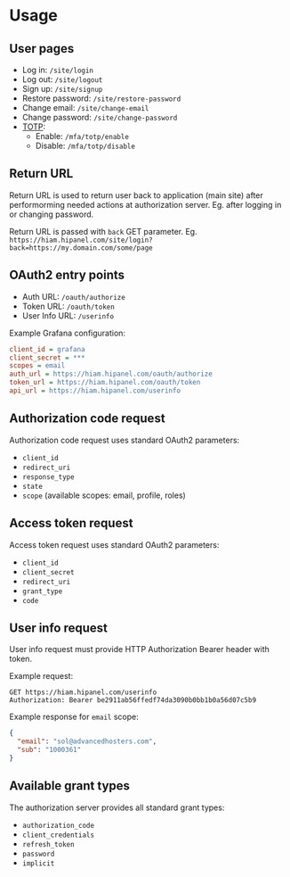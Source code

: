 # Usage

## User pages

- Log in:               `/site/login`
- Log out:              `/site/logout`
- Sign up:              `/site/signup`
- Restore password:     `/site/restore-password`
- Change email:         `/site/change-email`
- Change password:      `/site/change-password`
- [TOTP]:
    - Enable:           `/mfa/totp/enable`
    - Disable:          `/mfa/totp/disable`

[TOTP]: https://en.wikipedia.org/wiki/Time-based_One-time_Password_algorithm

## Return URL

Return URL is used to return user back to application (main site)
after performorming needed actions at authorization server.
Eg. after logging in or changing password.

Return URL is passed with `back` GET parameter.
Eg. `https://hiam.hipanel.com/site/login?back=https://my.domain.com/some/page`

## OAuth2 entry points

- Auth URL:             `/oauth/authorize`
- Token URL:            `/oauth/token`
- User Info URL:        `/userinfo`

Example Grafana configuration:

```ini
client_id = grafana
client_secret = ***
scopes = email
auth_url = https://hiam.hipanel.com/oauth/authorize
token_url = https://hiam.hipanel.com/oauth/token
api_url = https://hiam.hipanel.com/userinfo
```

## Authorization code request

Authorization code request uses standard OAuth2 parameters:

- `client_id`
- `redirect_uri`
- `response_type`
- `state`
- `scope` (available scopes: email, profile, roles)

## Access token request

Access token request uses standard OAuth2 parameters:

- `client_id`
- `client_secret`
- `redirect_uri`
- `grant_type`
- `code`

## User info request

User info request must provide HTTP Authorization Bearer header with token.

Example request:

```
GET https://hiam.hipanel.com/userinfo
Authorization: Bearer be2911ab56ffedf74da3090b0bb1b0a56d07c5b9
```

Example response for `email` scope:

```json
{
  "email": "sol@advancedhosters.com",
  "sub": "1000361"
}
```

## Available grant types

The authorization server provides all standard grant types:

- `authorization_code`
- `client_credentials`
- `refresh_token`
- `password`
- `implicit`
